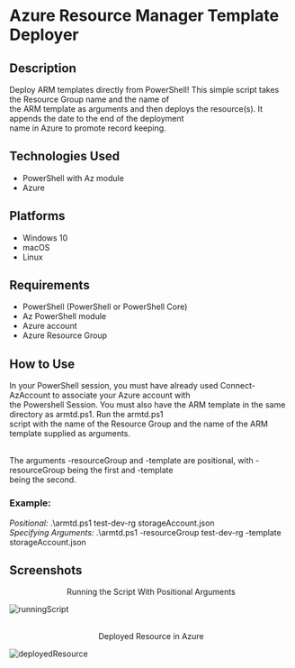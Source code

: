 <h1>Azure Resource Manager Template Deployer</h1>

<h2>Description</h2>

Deploy ARM templates directly from PowerShell! This simple script takes the Resource Group name and the name of<br>
the ARM template as arguments and then deploys the resource(s). It appends the date to the end of the deployment<br>
name in Azure to promote record keeping.

<h2>Technologies Used</h2>

- PowerShell with Az module
- Azure

<h2>Platforms</h2>

- Windows 10<br>
- macOS<br>
- Linux<br>

<h2>Requirements</h2>

- PowerShell (PowerShell or PowerShell Core)
- Az PowerShell module
- Azure account
- Azure Resource Group

<h2>How to Use</h2>

In your PowerShell session, you must have already used Connect-AzAccount to associate your Azure account with<br>
the Powershell Session. You must also have the ARM template in the same directory as armtd.ps1. Run the armtd.ps1<br>
script with the name of the Resource Group and the name of the ARM template supplied as arguments.<br><br>

The arguments -resourceGroup and -template are positional, with -resourceGroup being the first and -template<br>
being the second.

<h3>Example:</h3>

*Positional:* .\armtd.ps1 test-dev-rg storageAccount.json<br>
*Specifying Arguments:* .\armtd.ps1 -resourceGroup test-dev-rg -template storageAccount.json

<h2>Screenshots</h2>

<p align="center">
Running the Script With Positional Arguments

![runningScript](https://user-images.githubusercontent.com/50299748/192168546-80ba605e-0627-4553-9150-03df567512c5.png)
<br>
<br>

<p align="center">
Deployed Resource in Azure

![deployedResource](https://user-images.githubusercontent.com/50299748/192168566-adf2d664-7291-4e60-801b-7d9d244dfd98.png)
